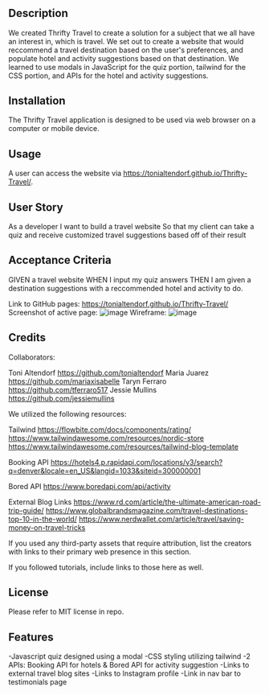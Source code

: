 
# <Thrifty Travel>

## Description

We created Thrifty Travel to create a solution for a subject that we all have an interest in, which is travel. We set out to create a website that would reccommend a travel destination based on the user's preferences, and populate hotel and activity suggestions based on that destination. We learned to use modals in JavaScript for the quiz portion, tailwind for the CSS portion, and APIs for the hotel and activity suggestions. 


## Installation

The Thrifty Travel application is designed to be used via web browser on a computer or mobile device.

## Usage

A user can access the website via https://tonialtendorf.github.io/Thrifty-Travel/.

## User Story
As a developer
I want to build a travel website
So that my client can take a quiz and receive customized travel suggestions based off of their result

## Acceptance Criteria
GIVEN a travel website
WHEN I input my quiz answers
THEN I am given a destination suggestions with a reccommended hotel and activity to do.

Link to GitHub pages: https://tonialtendorf.github.io/Thrifty-Travel/
Screenshot of active page: ![image](https://user-images.githubusercontent.com/117420244/215649337-c93743e4-954a-4e1e-ad0d-ec3f744a12e9.png)
Wireframe: ![image](https://user-images.githubusercontent.com/117420244/215648562-44886396-3097-4408-82e7-e440a07274ec.png)


## Credits

Collaborators:

Toni Altendorf https://github.com/tonialtendorf
Maria Juarez https://github.com/mariaxisabelle
Taryn Ferraro https://github.com/tferraro517
Jessie Mullins https://github.com/jessiemullins

We utilized the following resources:

Tailwind
https://flowbite.com/docs/components/rating/
https://www.tailwindawesome.com/resources/nordic-store
https://www.tailwindawesome.com/resources/tailwind-blog-template

Booking API
https://hotels4.p.rapidapi.com/locations/v3/search?q=denver&locale=en_US&langid=1033&siteid=300000001

Bored API
https://www.boredapi.com/api/activity

External Blog Links
https://www.rd.com/article/the-ultimate-american-road-trip-guide/
https://www.globalbrandsmagazine.com/travel-destinations-top-10-in-the-world/
https://www.nerdwallet.com/article/travel/saving-money-on-travel-tricks

If you used any third-party assets that require attribution, list the creators with links to their primary web presence in this section.

If you followed tutorials, include links to those here as well.

## License

Please refer to MIT license in repo.


## Features

-Javascript quiz designed using a modal
-CSS styling utilizing tailwind
-2 APIs: Booking API for hotels & Bored API for activity suggestion
-Links to external travel blog sites
-Links to Instagram profile
-Link in nav bar to testimonials page
